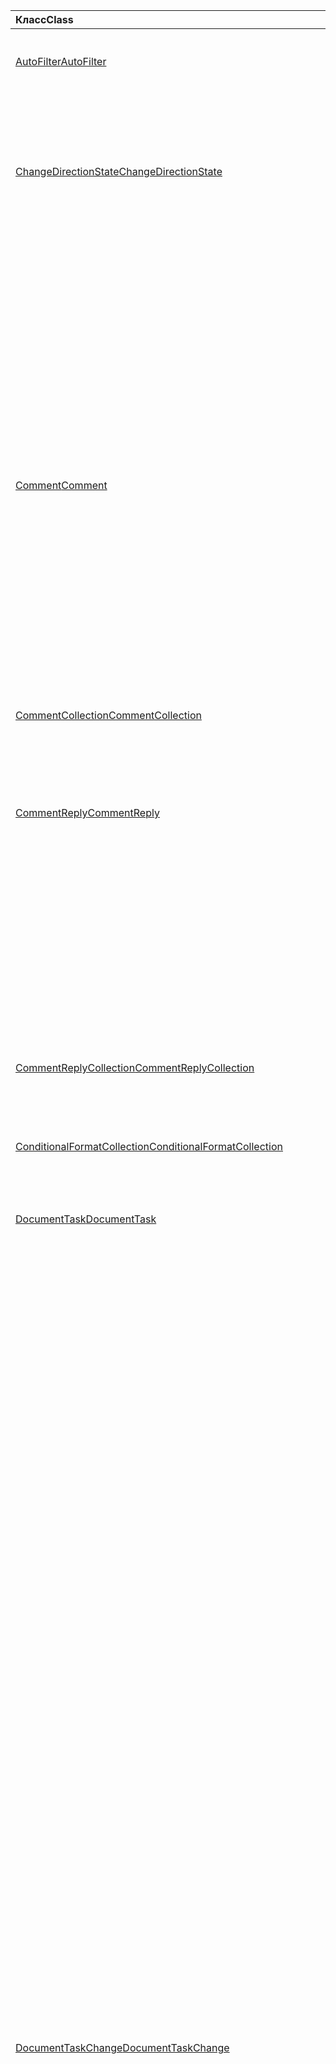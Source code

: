 | <span data-ttu-id="c098e-101">Класс</span><span class="sxs-lookup"><span data-stu-id="c098e-101">Class</span></span> | <span data-ttu-id="c098e-102">Поля</span><span class="sxs-lookup"><span data-stu-id="c098e-102">Fields</span></span> | <span data-ttu-id="c098e-103">Описание</span><span class="sxs-lookup"><span data-stu-id="c098e-103">Description</span></span> |
|:---|:---|:---|
|[<span data-ttu-id="c098e-104">AutoFilter</span><span class="sxs-lookup"><span data-stu-id="c098e-104">AutoFilter</span></span>](/javascript/api/excel/excel.autofilter)|[<span data-ttu-id="c098e-105">clearColumnCriteria(columnIndex: number)</span><span class="sxs-lookup"><span data-stu-id="c098e-105">clearColumnCriteria(columnIndex: number)</span></span>](/javascript/api/excel/excel.autofilter#clearcolumncriteria-columnindex-)|<span data-ttu-id="c098e-106">Очищает условия фильтрации автофильтра.</span><span class="sxs-lookup"><span data-stu-id="c098e-106">Clears the filter criteria of the AutoFilter.</span></span>|
|[<span data-ttu-id="c098e-107">ChangeDirectionState</span><span class="sxs-lookup"><span data-stu-id="c098e-107">ChangeDirectionState</span></span>](/javascript/api/excel/excel.changedirectionstate)|[<span data-ttu-id="c098e-108">deleteShiftDirection</span><span class="sxs-lookup"><span data-stu-id="c098e-108">deleteShiftDirection</span></span>](/javascript/api/excel/excel.changedirectionstate#deleteshiftdirection)|<span data-ttu-id="c098e-109">Представляет направление (например, вверх или влево), которое остальные ячейки будут смещаться при удалении ячейки или ячейки.</span><span class="sxs-lookup"><span data-stu-id="c098e-109">Represents the direction (such as up or to the left) that the remaining cells will shift when a cell or cells are deleted.</span></span>|
||[<span data-ttu-id="c098e-110">insertShiftDirection</span><span class="sxs-lookup"><span data-stu-id="c098e-110">insertShiftDirection</span></span>](/javascript/api/excel/excel.changedirectionstate#insertshiftdirection)|<span data-ttu-id="c098e-111">Представляет направление (например, вниз или вправо), в которое будут перенесены существующие ячейки при вставке новой ячейки или ячеек.</span><span class="sxs-lookup"><span data-stu-id="c098e-111">Represents the direction (such as down or to the right) that the existing cells will shift when a new cell or cells are inserted.</span></span>|
|[<span data-ttu-id="c098e-112">Comment</span><span class="sxs-lookup"><span data-stu-id="c098e-112">Comment</span></span>](/javascript/api/excel/excel.comment)|[<span data-ttu-id="c098e-113">assignTask(assignee: Identity)</span><span class="sxs-lookup"><span data-stu-id="c098e-113">assignTask(assignee: Identity)</span></span>](/javascript/api/excel/excel.comment#assigntask-assignee-)|<span data-ttu-id="c098e-114">Назначает задачу, прикрепленную к комментарию, для данного пользователя в качестве ассимилята.</span><span class="sxs-lookup"><span data-stu-id="c098e-114">Assigns the task attached to the comment to the given user as an assignee.</span></span>|
||[<span data-ttu-id="c098e-115">getTask()</span><span class="sxs-lookup"><span data-stu-id="c098e-115">getTask()</span></span>](/javascript/api/excel/excel.comment#gettask--)|<span data-ttu-id="c098e-116">Получает задачу, связанную с этим комментарием.</span><span class="sxs-lookup"><span data-stu-id="c098e-116">Gets the task associated with this comment.</span></span>|
||[<span data-ttu-id="c098e-117">getTaskOrNullObject()</span><span class="sxs-lookup"><span data-stu-id="c098e-117">getTaskOrNullObject()</span></span>](/javascript/api/excel/excel.comment#gettaskornullobject--)|<span data-ttu-id="c098e-118">Получает задачу, связанную с этим комментарием.</span><span class="sxs-lookup"><span data-stu-id="c098e-118">Gets the task associated with this comment.</span></span>|
|[<span data-ttu-id="c098e-119">CommentCollection</span><span class="sxs-lookup"><span data-stu-id="c098e-119">CommentCollection</span></span>](/javascript/api/excel/excel.commentcollection)|[<span data-ttu-id="c098e-120">getItemOrNullObject(commentId: string)</span><span class="sxs-lookup"><span data-stu-id="c098e-120">getItemOrNullObject(commentId: string)</span></span>](/javascript/api/excel/excel.commentcollection#getitemornullobject-commentid-)|<span data-ttu-id="c098e-121">Получает примечание из коллекции на основе его идентификатора.</span><span class="sxs-lookup"><span data-stu-id="c098e-121">Gets a comment from the collection based on its ID.</span></span>|
|[<span data-ttu-id="c098e-122">CommentReply</span><span class="sxs-lookup"><span data-stu-id="c098e-122">CommentReply</span></span>](/javascript/api/excel/excel.commentreply)|[<span data-ttu-id="c098e-123">assignTask(assignee: Identity)</span><span class="sxs-lookup"><span data-stu-id="c098e-123">assignTask(assignee: Identity)</span></span>](/javascript/api/excel/excel.commentreply#assigntask-assignee-)|<span data-ttu-id="c098e-124">Назначает задачу, прикрепленную к комментарию, для данного пользователя в качестве единственного назначаемой.</span><span class="sxs-lookup"><span data-stu-id="c098e-124">Assigns the task attached to the comment to the given user as the sole assignee.</span></span>|
||[<span data-ttu-id="c098e-125">getTask()</span><span class="sxs-lookup"><span data-stu-id="c098e-125">getTask()</span></span>](/javascript/api/excel/excel.commentreply#gettask--)|<span data-ttu-id="c098e-126">Получает задачу, связанную с потоком ответа на этот комментарий.</span><span class="sxs-lookup"><span data-stu-id="c098e-126">Gets the task associated with this comment reply's thread.</span></span>|
||[<span data-ttu-id="c098e-127">getTaskOrNullObject()</span><span class="sxs-lookup"><span data-stu-id="c098e-127">getTaskOrNullObject()</span></span>](/javascript/api/excel/excel.commentreply#gettaskornullobject--)|<span data-ttu-id="c098e-128">Получает задачу, связанную с потоком ответа на этот комментарий.</span><span class="sxs-lookup"><span data-stu-id="c098e-128">Gets the task associated with this comment reply's thread.</span></span>|
|[<span data-ttu-id="c098e-129">CommentReplyCollection</span><span class="sxs-lookup"><span data-stu-id="c098e-129">CommentReplyCollection</span></span>](/javascript/api/excel/excel.commentreplycollection)|[<span data-ttu-id="c098e-130">getItemOrNullObject(commentReplyId: string)</span><span class="sxs-lookup"><span data-stu-id="c098e-130">getItemOrNullObject(commentReplyId: string)</span></span>](/javascript/api/excel/excel.commentreplycollection#getitemornullobject-commentreplyid-)|<span data-ttu-id="c098e-131">Возвращает ответ на примечание, определенное по идентификатору.</span><span class="sxs-lookup"><span data-stu-id="c098e-131">Returns a comment reply identified by its ID.</span></span>|
|[<span data-ttu-id="c098e-132">ConditionalFormatCollection</span><span class="sxs-lookup"><span data-stu-id="c098e-132">ConditionalFormatCollection</span></span>](/javascript/api/excel/excel.conditionalformatcollection)|[<span data-ttu-id="c098e-133">getItemOrNullObject(id: строка)</span><span class="sxs-lookup"><span data-stu-id="c098e-133">getItemOrNullObject(id: string)</span></span>](/javascript/api/excel/excel.conditionalformatcollection#getitemornullobject-id-)|<span data-ttu-id="c098e-134">Возвращает условный формат, идентифицированный его ID.</span><span class="sxs-lookup"><span data-stu-id="c098e-134">Returns a conditional format identified by its ID.</span></span>|
|[<span data-ttu-id="c098e-135">DocumentTask</span><span class="sxs-lookup"><span data-stu-id="c098e-135">DocumentTask</span></span>](/javascript/api/excel/excel.documenttask)|[<span data-ttu-id="c098e-136">percentComplete</span><span class="sxs-lookup"><span data-stu-id="c098e-136">percentComplete</span></span>](/javascript/api/excel/excel.documenttask#percentcomplete)|<span data-ttu-id="c098e-137">Указывает процент выполнения задачи.</span><span class="sxs-lookup"><span data-stu-id="c098e-137">Specifies the completion percentage of the task.</span></span>|
||[<span data-ttu-id="c098e-138">приоритет</span><span class="sxs-lookup"><span data-stu-id="c098e-138">priority</span></span>](/javascript/api/excel/excel.documenttask#priority)|<span data-ttu-id="c098e-139">Указывает приоритет задачи.</span><span class="sxs-lookup"><span data-stu-id="c098e-139">Specifies the priority of the task.</span></span>|
||[<span data-ttu-id="c098e-140">назначение</span><span class="sxs-lookup"><span data-stu-id="c098e-140">assignees</span></span>](/javascript/api/excel/excel.documenttask#assignees)|<span data-ttu-id="c098e-141">Возвращает коллекцию назначений задачи.</span><span class="sxs-lookup"><span data-stu-id="c098e-141">Returns a collection of assignees of the task.</span></span>|
||[<span data-ttu-id="c098e-142">изменения</span><span class="sxs-lookup"><span data-stu-id="c098e-142">changes</span></span>](/javascript/api/excel/excel.documenttask#changes)|<span data-ttu-id="c098e-143">Получает записи изменений задачи.</span><span class="sxs-lookup"><span data-stu-id="c098e-143">Gets the change records of the task.</span></span>|
||[<span data-ttu-id="c098e-144">comment</span><span class="sxs-lookup"><span data-stu-id="c098e-144">comment</span></span>](/javascript/api/excel/excel.documenttask#comment)|<span data-ttu-id="c098e-145">Получает комментарий, связанный с задачей.</span><span class="sxs-lookup"><span data-stu-id="c098e-145">Gets the comment associated with the task.</span></span>|
||[<span data-ttu-id="c098e-146">completedBy</span><span class="sxs-lookup"><span data-stu-id="c098e-146">completedBy</span></span>](/javascript/api/excel/excel.documenttask#completedby)|<span data-ttu-id="c098e-147">Получает последнего пользователя, который выполнил задачу.</span><span class="sxs-lookup"><span data-stu-id="c098e-147">Gets the most recent user to have completed the task.</span></span>|
||[<span data-ttu-id="c098e-148">completedDateTime</span><span class="sxs-lookup"><span data-stu-id="c098e-148">completedDateTime</span></span>](/javascript/api/excel/excel.documenttask#completeddatetime)|<span data-ttu-id="c098e-149">Получает дату и время завершения задачи.</span><span class="sxs-lookup"><span data-stu-id="c098e-149">Gets the date and time that the task was completed.</span></span>|
||[<span data-ttu-id="c098e-150">createdBy</span><span class="sxs-lookup"><span data-stu-id="c098e-150">createdBy</span></span>](/javascript/api/excel/excel.documenttask#createdby)|<span data-ttu-id="c098e-151">Получает пользователя, создавшего задачу.</span><span class="sxs-lookup"><span data-stu-id="c098e-151">Gets the user who created the task.</span></span>|
||[<span data-ttu-id="c098e-152">createdDateTime</span><span class="sxs-lookup"><span data-stu-id="c098e-152">createdDateTime</span></span>](/javascript/api/excel/excel.documenttask#createddatetime)|<span data-ttu-id="c098e-153">Получает дату и время создания задачи.</span><span class="sxs-lookup"><span data-stu-id="c098e-153">Gets the date and time that the task was created.</span></span>|
||[<span data-ttu-id="c098e-154">id</span><span class="sxs-lookup"><span data-stu-id="c098e-154">id</span></span>](/javascript/api/excel/excel.documenttask#id)|<span data-ttu-id="c098e-155">Получает ID задачи.</span><span class="sxs-lookup"><span data-stu-id="c098e-155">Gets the ID of the task.</span></span>|
||[<span data-ttu-id="c098e-156">setStartAndDueDateTime (startDateTime: Date, dueDateTime: Date)</span><span class="sxs-lookup"><span data-stu-id="c098e-156">setStartAndDueDateTime(startDateTime: Date, dueDateTime: Date)</span></span>](/javascript/api/excel/excel.documenttask#setstartandduedatetime-startdatetime--duedatetime-)|<span data-ttu-id="c098e-157">Изменяет даты начала и срока действия задачи.</span><span class="sxs-lookup"><span data-stu-id="c098e-157">Changes the start and the due dates of the task.</span></span>|
||[<span data-ttu-id="c098e-158">startAndDueDateTime</span><span class="sxs-lookup"><span data-stu-id="c098e-158">startAndDueDateTime</span></span>](/javascript/api/excel/excel.documenttask#startandduedatetime)|<span data-ttu-id="c098e-159">Получает или задает дату и время, когда должна начаться и должна быть поставлена задача.</span><span class="sxs-lookup"><span data-stu-id="c098e-159">Gets or sets the date and time the task should start and is due.</span></span>|
||[<span data-ttu-id="c098e-160">заголовок</span><span class="sxs-lookup"><span data-stu-id="c098e-160">title</span></span>](/javascript/api/excel/excel.documenttask#title)|<span data-ttu-id="c098e-161">Указывает название задачи.</span><span class="sxs-lookup"><span data-stu-id="c098e-161">Specifies title of the task.</span></span>|
|[<span data-ttu-id="c098e-162">DocumentTaskChange</span><span class="sxs-lookup"><span data-stu-id="c098e-162">DocumentTaskChange</span></span>](/javascript/api/excel/excel.documenttaskchange)|[<span data-ttu-id="c098e-163">assignee</span><span class="sxs-lookup"><span data-stu-id="c098e-163">assignee</span></span>](/javascript/api/excel/excel.documenttaskchange#assignee)|<span data-ttu-id="c098e-164">Представляет пользователя, назначенного для задачи для типа записи изменений, или пользователя, не назначенного из задачи `assign` для типа записи `unassign` изменений.</span><span class="sxs-lookup"><span data-stu-id="c098e-164">Represents the user assigned to the task for an `assign` change record type, or the user unassigned from the task for an `unassign` change record type.</span></span>|
||[<span data-ttu-id="c098e-165">changedBy</span><span class="sxs-lookup"><span data-stu-id="c098e-165">changedBy</span></span>](/javascript/api/excel/excel.documenttaskchange#changedby)|<span data-ttu-id="c098e-166">Представляет пользователя, создавшего или измениввшего задачу.</span><span class="sxs-lookup"><span data-stu-id="c098e-166">Represents the user who created or changed the task.</span></span>|
||[<span data-ttu-id="c098e-167">commentId</span><span class="sxs-lookup"><span data-stu-id="c098e-167">commentId</span></span>](/javascript/api/excel/excel.documenttaskchange#commentid)|<span data-ttu-id="c098e-168">Представляет ID того или иного `Comment` изменения `CommentReply` задачи.</span><span class="sxs-lookup"><span data-stu-id="c098e-168">Represents the ID of the `Comment` or `CommentReply` to which the task change is anchored.</span></span>|
||[<span data-ttu-id="c098e-169">createdDateTime</span><span class="sxs-lookup"><span data-stu-id="c098e-169">createdDateTime</span></span>](/javascript/api/excel/excel.documenttaskchange#createddatetime)|<span data-ttu-id="c098e-170">Представляет дату создания и время записи изменения задачи.</span><span class="sxs-lookup"><span data-stu-id="c098e-170">Represents the creation date and time of the task change record.</span></span>|
||[<span data-ttu-id="c098e-171">dueDateTime</span><span class="sxs-lookup"><span data-stu-id="c098e-171">dueDateTime</span></span>](/javascript/api/excel/excel.documenttaskchange#duedatetime)|<span data-ttu-id="c098e-172">Представляет дату и время задачи в часовом поясе UTC.</span><span class="sxs-lookup"><span data-stu-id="c098e-172">Represents the task's due date and time, in UTC time zone.</span></span>|
||[<span data-ttu-id="c098e-173">id</span><span class="sxs-lookup"><span data-stu-id="c098e-173">id</span></span>](/javascript/api/excel/excel.documenttaskchange#id)|<span data-ttu-id="c098e-174">ID для записи изменения задачи.</span><span class="sxs-lookup"><span data-stu-id="c098e-174">ID for the task change record.</span></span>|
||[<span data-ttu-id="c098e-175">percentComplete</span><span class="sxs-lookup"><span data-stu-id="c098e-175">percentComplete</span></span>](/javascript/api/excel/excel.documenttaskchange#percentcomplete)|<span data-ttu-id="c098e-176">Представляет процент выполнения задачи.</span><span class="sxs-lookup"><span data-stu-id="c098e-176">Represents the task's completion percentage.</span></span>|
||[<span data-ttu-id="c098e-177">приоритет</span><span class="sxs-lookup"><span data-stu-id="c098e-177">priority</span></span>](/javascript/api/excel/excel.documenttaskchange#priority)|<span data-ttu-id="c098e-178">Представляет приоритет задачи.</span><span class="sxs-lookup"><span data-stu-id="c098e-178">Represents the task's priority.</span></span>|
||[<span data-ttu-id="c098e-179">startDateTime</span><span class="sxs-lookup"><span data-stu-id="c098e-179">startDateTime</span></span>](/javascript/api/excel/excel.documenttaskchange#startdatetime)|<span data-ttu-id="c098e-180">Представляет дату и время начала задачи в часовом поясе UTC.</span><span class="sxs-lookup"><span data-stu-id="c098e-180">Represents the task's start date and time, in UTC time zone.</span></span>|
||[<span data-ttu-id="c098e-181">заголовок</span><span class="sxs-lookup"><span data-stu-id="c098e-181">title</span></span>](/javascript/api/excel/excel.documenttaskchange#title)|<span data-ttu-id="c098e-182">Представляет название задачи.</span><span class="sxs-lookup"><span data-stu-id="c098e-182">Represents the task's title.</span></span>|
||[<span data-ttu-id="c098e-183">type</span><span class="sxs-lookup"><span data-stu-id="c098e-183">type</span></span>](/javascript/api/excel/excel.documenttaskchange#type)|<span data-ttu-id="c098e-184">Представляет тип действия записи изменения задачи.</span><span class="sxs-lookup"><span data-stu-id="c098e-184">Represents the action type of the task change record.</span></span>|
||[<span data-ttu-id="c098e-185">undoHistoryId</span><span class="sxs-lookup"><span data-stu-id="c098e-185">undoHistoryId</span></span>](/javascript/api/excel/excel.documenttaskchange#undohistoryid)|<span data-ttu-id="c098e-186">Представляет `DocumentTaskChange.id` свойство, которое было отменено для типа `undo` записи изменений.</span><span class="sxs-lookup"><span data-stu-id="c098e-186">Represents the `DocumentTaskChange.id` property that was undone for the `undo` change record type.</span></span>|
|[<span data-ttu-id="c098e-187">DocumentTaskChangeCollection</span><span class="sxs-lookup"><span data-stu-id="c098e-187">DocumentTaskChangeCollection</span></span>](/javascript/api/excel/excel.documenttaskchangecollection)|[<span data-ttu-id="c098e-188">getCount()</span><span class="sxs-lookup"><span data-stu-id="c098e-188">getCount()</span></span>](/javascript/api/excel/excel.documenttaskchangecollection#getcount--)|<span data-ttu-id="c098e-189">Получает количество записей изменений в коллекции для задачи.</span><span class="sxs-lookup"><span data-stu-id="c098e-189">Gets the number of change records in the collection for the task.</span></span>|
||[<span data-ttu-id="c098e-190">getItemAt(index: number)</span><span class="sxs-lookup"><span data-stu-id="c098e-190">getItemAt(index: number)</span></span>](/javascript/api/excel/excel.documenttaskchangecollection#getitemat-index-)|<span data-ttu-id="c098e-191">Получает запись изменения задачи с помощью индекса в коллекции.</span><span class="sxs-lookup"><span data-stu-id="c098e-191">Gets a task change record by using its index in the collection.</span></span>|
||[<span data-ttu-id="c098e-192">items</span><span class="sxs-lookup"><span data-stu-id="c098e-192">items</span></span>](/javascript/api/excel/excel.documenttaskchangecollection#items)|<span data-ttu-id="c098e-193">Получает загруженные дочерние элементы в этой коллекции.</span><span class="sxs-lookup"><span data-stu-id="c098e-193">Gets the loaded child items in this collection.</span></span>|
|[<span data-ttu-id="c098e-194">DocumentTaskCollection</span><span class="sxs-lookup"><span data-stu-id="c098e-194">DocumentTaskCollection</span></span>](/javascript/api/excel/excel.documenttaskcollection)|[<span data-ttu-id="c098e-195">getCount()</span><span class="sxs-lookup"><span data-stu-id="c098e-195">getCount()</span></span>](/javascript/api/excel/excel.documenttaskcollection#getcount--)|<span data-ttu-id="c098e-196">Получает количество задач в коллекции.</span><span class="sxs-lookup"><span data-stu-id="c098e-196">Gets the number of tasks in the collection.</span></span>|
||[<span data-ttu-id="c098e-197">getItem(key: string)</span><span class="sxs-lookup"><span data-stu-id="c098e-197">getItem(key: string)</span></span>](/javascript/api/excel/excel.documenttaskcollection#getitem-key-)|<span data-ttu-id="c098e-198">Получает задачу с помощью своего ID.</span><span class="sxs-lookup"><span data-stu-id="c098e-198">Gets a task using its ID.</span></span>|
||[<span data-ttu-id="c098e-199">getItemAt(index: number)</span><span class="sxs-lookup"><span data-stu-id="c098e-199">getItemAt(index: number)</span></span>](/javascript/api/excel/excel.documenttaskcollection#getitemat-index-)|<span data-ttu-id="c098e-200">Получает задачу по индексу в коллекции.</span><span class="sxs-lookup"><span data-stu-id="c098e-200">Gets a task by its index in the collection.</span></span>|
||[<span data-ttu-id="c098e-201">getItemOrNullObject(key: string)</span><span class="sxs-lookup"><span data-stu-id="c098e-201">getItemOrNullObject(key: string)</span></span>](/javascript/api/excel/excel.documenttaskcollection#getitemornullobject-key-)|<span data-ttu-id="c098e-202">Получает задачу с помощью своего ID.</span><span class="sxs-lookup"><span data-stu-id="c098e-202">Gets a task using its ID.</span></span>|
||[<span data-ttu-id="c098e-203">items</span><span class="sxs-lookup"><span data-stu-id="c098e-203">items</span></span>](/javascript/api/excel/excel.documenttaskcollection#items)|<span data-ttu-id="c098e-204">Получает загруженные дочерние элементы в этой коллекции.</span><span class="sxs-lookup"><span data-stu-id="c098e-204">Gets the loaded child items in this collection.</span></span>|
|[<span data-ttu-id="c098e-205">DocumentTaskSchedule</span><span class="sxs-lookup"><span data-stu-id="c098e-205">DocumentTaskSchedule</span></span>](/javascript/api/excel/excel.documenttaskschedule)|[<span data-ttu-id="c098e-206">dueDateTime</span><span class="sxs-lookup"><span data-stu-id="c098e-206">dueDateTime</span></span>](/javascript/api/excel/excel.documenttaskschedule#duedatetime)|<span data-ttu-id="c098e-207">Получает дату и время, когда должна быть поставлена задача.</span><span class="sxs-lookup"><span data-stu-id="c098e-207">Gets the date and time that the task is due.</span></span>|
||[<span data-ttu-id="c098e-208">startDateTime</span><span class="sxs-lookup"><span data-stu-id="c098e-208">startDateTime</span></span>](/javascript/api/excel/excel.documenttaskschedule#startdatetime)|<span data-ttu-id="c098e-209">Получает дату и время, которые должна начаться задача.</span><span class="sxs-lookup"><span data-stu-id="c098e-209">Gets the date and time that the task should start.</span></span>|
|[<span data-ttu-id="c098e-210">GroupShapeCollection</span><span class="sxs-lookup"><span data-stu-id="c098e-210">GroupShapeCollection</span></span>](/javascript/api/excel/excel.groupshapecollection)|[<span data-ttu-id="c098e-211">getItemOrNullObject(key: string)</span><span class="sxs-lookup"><span data-stu-id="c098e-211">getItemOrNullObject(key: string)</span></span>](/javascript/api/excel/excel.groupshapecollection#getitemornullobject-key-)|<span data-ttu-id="c098e-212">Получает фигуру с ее именем или ИД.</span><span class="sxs-lookup"><span data-stu-id="c098e-212">Gets a shape using its name or ID.</span></span>|
|[<span data-ttu-id="c098e-213">Identity</span><span class="sxs-lookup"><span data-stu-id="c098e-213">Identity</span></span>](/javascript/api/excel/excel.identity)|[<span data-ttu-id="c098e-214">displayName</span><span class="sxs-lookup"><span data-stu-id="c098e-214">displayName</span></span>](/javascript/api/excel/excel.identity#displayname)|<span data-ttu-id="c098e-215">Представляет отображаемое имя пользователя.</span><span class="sxs-lookup"><span data-stu-id="c098e-215">Represents the user's display name.</span></span>|
||[<span data-ttu-id="c098e-216">email</span><span class="sxs-lookup"><span data-stu-id="c098e-216">email</span></span>](/javascript/api/excel/excel.identity#email)|<span data-ttu-id="c098e-217">Представляет электронный адрес пользователя.</span><span class="sxs-lookup"><span data-stu-id="c098e-217">Represents the user's email address.</span></span>|
||[<span data-ttu-id="c098e-218">id</span><span class="sxs-lookup"><span data-stu-id="c098e-218">id</span></span>](/javascript/api/excel/excel.identity#id)|<span data-ttu-id="c098e-219">Представляет уникальный ID пользователя.</span><span class="sxs-lookup"><span data-stu-id="c098e-219">Represents the user's unique ID.</span></span>|
|[<span data-ttu-id="c098e-220">IdentityCollection</span><span class="sxs-lookup"><span data-stu-id="c098e-220">IdentityCollection</span></span>](/javascript/api/excel/excel.identitycollection)|[<span data-ttu-id="c098e-221">add(assignee: Identity)</span><span class="sxs-lookup"><span data-stu-id="c098e-221">add(assignee: Identity)</span></span>](/javascript/api/excel/excel.identitycollection#add-assignee-)|<span data-ttu-id="c098e-222">Добавляет идентификатор пользователя в коллекцию.</span><span class="sxs-lookup"><span data-stu-id="c098e-222">Adds a user identity to the collection.</span></span>|
||[<span data-ttu-id="c098e-223">clear()</span><span class="sxs-lookup"><span data-stu-id="c098e-223">clear()</span></span>](/javascript/api/excel/excel.identitycollection#clear--)|<span data-ttu-id="c098e-224">Удаляет все идентификаторы пользователей из коллекции.</span><span class="sxs-lookup"><span data-stu-id="c098e-224">Removes all user identities from the collection.</span></span>|
||[<span data-ttu-id="c098e-225">getCount()</span><span class="sxs-lookup"><span data-stu-id="c098e-225">getCount()</span></span>](/javascript/api/excel/excel.identitycollection#getcount--)|<span data-ttu-id="c098e-226">Возвращает число элементов в коллекции.</span><span class="sxs-lookup"><span data-stu-id="c098e-226">Gets the number of items in the collection.</span></span>|
||[<span data-ttu-id="c098e-227">getItemAt(index: number)</span><span class="sxs-lookup"><span data-stu-id="c098e-227">getItemAt(index: number)</span></span>](/javascript/api/excel/excel.identitycollection#getitemat-index-)|<span data-ttu-id="c098e-228">Получает удостоверение пользователя документа с помощью индекса в коллекции.</span><span class="sxs-lookup"><span data-stu-id="c098e-228">Gets a document user identity by using its index in the collection.</span></span>|
||[<span data-ttu-id="c098e-229">items</span><span class="sxs-lookup"><span data-stu-id="c098e-229">items</span></span>](/javascript/api/excel/excel.identitycollection#items)|<span data-ttu-id="c098e-230">Получает загруженные дочерние элементы в этой коллекции.</span><span class="sxs-lookup"><span data-stu-id="c098e-230">Gets the loaded child items in this collection.</span></span>|
||[<span data-ttu-id="c098e-231">remove(assignee: Identity)</span><span class="sxs-lookup"><span data-stu-id="c098e-231">remove(assignee: Identity)</span></span>](/javascript/api/excel/excel.identitycollection#remove-assignee-)|<span data-ttu-id="c098e-232">Удаляет удостоверение пользователя из коллекции.</span><span class="sxs-lookup"><span data-stu-id="c098e-232">Removes a user identity from the collection.</span></span>|
|[<span data-ttu-id="c098e-233">IdentityEntity</span><span class="sxs-lookup"><span data-stu-id="c098e-233">IdentityEntity</span></span>](/javascript/api/excel/excel.identityentity)|[<span data-ttu-id="c098e-234">displayName</span><span class="sxs-lookup"><span data-stu-id="c098e-234">displayName</span></span>](/javascript/api/excel/excel.identityentity#displayname)|<span data-ttu-id="c098e-235">Представляет отображаемое имя пользователя.</span><span class="sxs-lookup"><span data-stu-id="c098e-235">Represents the user's display name.</span></span>|
||[<span data-ttu-id="c098e-236">email</span><span class="sxs-lookup"><span data-stu-id="c098e-236">email</span></span>](/javascript/api/excel/excel.identityentity#email)|<span data-ttu-id="c098e-237">Представляет электронный адрес пользователя.</span><span class="sxs-lookup"><span data-stu-id="c098e-237">Represents the user's email address.</span></span>|
||[<span data-ttu-id="c098e-238">id</span><span class="sxs-lookup"><span data-stu-id="c098e-238">id</span></span>](/javascript/api/excel/excel.identityentity#id)|<span data-ttu-id="c098e-239">Представляет уникальный ID пользователя.</span><span class="sxs-lookup"><span data-stu-id="c098e-239">Represents the user's unique ID.</span></span>|
|[<span data-ttu-id="c098e-240">LinkedDataType</span><span class="sxs-lookup"><span data-stu-id="c098e-240">LinkedDataType</span></span>](/javascript/api/excel/excel.linkeddatatype)|[<span data-ttu-id="c098e-241">dataProvider</span><span class="sxs-lookup"><span data-stu-id="c098e-241">dataProvider</span></span>](/javascript/api/excel/excel.linkeddatatype#dataprovider)|<span data-ttu-id="c098e-242">Имя поставщика данных для связанного типа данных.</span><span class="sxs-lookup"><span data-stu-id="c098e-242">The name of the data provider for the linked data type.</span></span>|
||[<span data-ttu-id="c098e-243">lastRefreshed</span><span class="sxs-lookup"><span data-stu-id="c098e-243">lastRefreshed</span></span>](/javascript/api/excel/excel.linkeddatatype#lastrefreshed)|<span data-ttu-id="c098e-244">Дата и время локального часового пояса с момента открытия книги при последнем обновлении связанного типа данных.</span><span class="sxs-lookup"><span data-stu-id="c098e-244">The local time-zone date and time since the workbook was opened when the linked data type was last refreshed.</span></span>|
||[<span data-ttu-id="c098e-245">name</span><span class="sxs-lookup"><span data-stu-id="c098e-245">name</span></span>](/javascript/api/excel/excel.linkeddatatype#name)|<span data-ttu-id="c098e-246">Имя связанного типа данных.</span><span class="sxs-lookup"><span data-stu-id="c098e-246">The name of the linked data type.</span></span>|
||[<span data-ttu-id="c098e-247">periodicRefreshInterval</span><span class="sxs-lookup"><span data-stu-id="c098e-247">periodicRefreshInterval</span></span>](/javascript/api/excel/excel.linkeddatatype#periodicrefreshinterval)|<span data-ttu-id="c098e-248">Частота в секундах, при которой тип связанных данных обновляется, если `refreshMode` установлено "Периодическое".</span><span class="sxs-lookup"><span data-stu-id="c098e-248">The frequency, in seconds, at which the linked data type is refreshed if `refreshMode` is set to "Periodic".</span></span>|
||[<span data-ttu-id="c098e-249">refreshMode</span><span class="sxs-lookup"><span data-stu-id="c098e-249">refreshMode</span></span>](/javascript/api/excel/excel.linkeddatatype#refreshmode)|<span data-ttu-id="c098e-250">Механизм получения данных для связанного типа данных.</span><span class="sxs-lookup"><span data-stu-id="c098e-250">The mechanism by which the data for the linked data type is retrieved.</span></span>|
||[<span data-ttu-id="c098e-251">serviceId</span><span class="sxs-lookup"><span data-stu-id="c098e-251">serviceId</span></span>](/javascript/api/excel/excel.linkeddatatype#serviceid)|<span data-ttu-id="c098e-252">Уникальный ID связанного типа данных.</span><span class="sxs-lookup"><span data-stu-id="c098e-252">The unique ID of the linked data type.</span></span>|
||[<span data-ttu-id="c098e-253">supportedRefreshModes</span><span class="sxs-lookup"><span data-stu-id="c098e-253">supportedRefreshModes</span></span>](/javascript/api/excel/excel.linkeddatatype#supportedrefreshmodes)|<span data-ttu-id="c098e-254">Возвращает массив со всеми режимами обновления, поддерживаемыми типом связанных данных.</span><span class="sxs-lookup"><span data-stu-id="c098e-254">Returns an array with all the refresh modes supported by the linked data type.</span></span>|
||[<span data-ttu-id="c098e-255">requestRefresh()</span><span class="sxs-lookup"><span data-stu-id="c098e-255">requestRefresh()</span></span>](/javascript/api/excel/excel.linkeddatatype#requestrefresh--)|<span data-ttu-id="c098e-256">Делает запрос на обновление связанного типа данных.</span><span class="sxs-lookup"><span data-stu-id="c098e-256">Makes a request to refresh the linked data type.</span></span>|
||[<span data-ttu-id="c098e-257">requestSetRefreshMode(refreshMode: Excel. LinkedDataTypeRefreshMode)</span><span class="sxs-lookup"><span data-stu-id="c098e-257">requestSetRefreshMode(refreshMode: Excel.LinkedDataTypeRefreshMode)</span></span>](/javascript/api/excel/excel.linkeddatatype#requestsetrefreshmode-refreshmode-)|<span data-ttu-id="c098e-258">Делает запрос на изменение режима обновления для этого связанного типа данных.</span><span class="sxs-lookup"><span data-stu-id="c098e-258">Makes a request to change the refresh mode for this linked data type.</span></span>|
|[<span data-ttu-id="c098e-259">LinkedDataTypeAddedEventArgs</span><span class="sxs-lookup"><span data-stu-id="c098e-259">LinkedDataTypeAddedEventArgs</span></span>](/javascript/api/excel/excel.linkeddatatypeaddedeventargs)|[<span data-ttu-id="c098e-260">serviceId</span><span class="sxs-lookup"><span data-stu-id="c098e-260">serviceId</span></span>](/javascript/api/excel/excel.linkeddatatypeaddedeventargs#serviceid)|<span data-ttu-id="c098e-261">Уникальный ID нового типа связанных данных.</span><span class="sxs-lookup"><span data-stu-id="c098e-261">The unique ID of the new linked data type.</span></span>|
||[<span data-ttu-id="c098e-262">source</span><span class="sxs-lookup"><span data-stu-id="c098e-262">source</span></span>](/javascript/api/excel/excel.linkeddatatypeaddedeventargs#source)|<span data-ttu-id="c098e-263">Получает источник события.</span><span class="sxs-lookup"><span data-stu-id="c098e-263">Gets the source of the event.</span></span>|
||[<span data-ttu-id="c098e-264">type</span><span class="sxs-lookup"><span data-stu-id="c098e-264">type</span></span>](/javascript/api/excel/excel.linkeddatatypeaddedeventargs#type)|<span data-ttu-id="c098e-265">Получает тип события.</span><span class="sxs-lookup"><span data-stu-id="c098e-265">Gets the type of the event.</span></span>|
|[<span data-ttu-id="c098e-266">LinkedDataTypeCollection</span><span class="sxs-lookup"><span data-stu-id="c098e-266">LinkedDataTypeCollection</span></span>](/javascript/api/excel/excel.linkeddatatypecollection)|[<span data-ttu-id="c098e-267">getCount()</span><span class="sxs-lookup"><span data-stu-id="c098e-267">getCount()</span></span>](/javascript/api/excel/excel.linkeddatatypecollection#getcount--)|<span data-ttu-id="c098e-268">Получает количество связанных типов данных в коллекции.</span><span class="sxs-lookup"><span data-stu-id="c098e-268">Gets the number of linked data types in the collection.</span></span>|
||[<span data-ttu-id="c098e-269">getItem(key: number)</span><span class="sxs-lookup"><span data-stu-id="c098e-269">getItem(key: number)</span></span>](/javascript/api/excel/excel.linkeddatatypecollection#getitem-key-)|<span data-ttu-id="c098e-270">Получает связанный тип данных по ID службы.</span><span class="sxs-lookup"><span data-stu-id="c098e-270">Gets a linked data type by service ID.</span></span>|
||[<span data-ttu-id="c098e-271">getItemAt(index: number)</span><span class="sxs-lookup"><span data-stu-id="c098e-271">getItemAt(index: number)</span></span>](/javascript/api/excel/excel.linkeddatatypecollection#getitemat-index-)|<span data-ttu-id="c098e-272">Получает связанный тип данных по индексу в коллекции.</span><span class="sxs-lookup"><span data-stu-id="c098e-272">Gets a linked data type by its index in the collection.</span></span>|
||[<span data-ttu-id="c098e-273">getItemOrNullObject(key: number)</span><span class="sxs-lookup"><span data-stu-id="c098e-273">getItemOrNullObject(key: number)</span></span>](/javascript/api/excel/excel.linkeddatatypecollection#getitemornullobject-key-)|<span data-ttu-id="c098e-274">Получает связанный тип данных по ID.</span><span class="sxs-lookup"><span data-stu-id="c098e-274">Gets a linked data type by ID.</span></span>|
||[<span data-ttu-id="c098e-275">items</span><span class="sxs-lookup"><span data-stu-id="c098e-275">items</span></span>](/javascript/api/excel/excel.linkeddatatypecollection#items)|<span data-ttu-id="c098e-276">Получает загруженные дочерние элементы в этой коллекции.</span><span class="sxs-lookup"><span data-stu-id="c098e-276">Gets the loaded child items in this collection.</span></span>|
||[<span data-ttu-id="c098e-277">requestRefreshAll()</span><span class="sxs-lookup"><span data-stu-id="c098e-277">requestRefreshAll()</span></span>](/javascript/api/excel/excel.linkeddatatypecollection#requestrefreshall--)|<span data-ttu-id="c098e-278">Делает запрос на обновление всех связанных типов данных в коллекции.</span><span class="sxs-lookup"><span data-stu-id="c098e-278">Makes a request to refresh all the linked data types in the collection.</span></span>|
|[<span data-ttu-id="c098e-279">LinkedWorkbook</span><span class="sxs-lookup"><span data-stu-id="c098e-279">LinkedWorkbook</span></span>](/javascript/api/excel/excel.linkedworkbook)|[<span data-ttu-id="c098e-280">breakLinks()</span><span class="sxs-lookup"><span data-stu-id="c098e-280">breakLinks()</span></span>](/javascript/api/excel/excel.linkedworkbook#breaklinks--)|<span data-ttu-id="c098e-281">Делает запрос на разрыв ссылок, указывающих на связанную книгу.</span><span class="sxs-lookup"><span data-stu-id="c098e-281">Makes a request to break the links pointing to the linked workbook.</span></span>|
||[<span data-ttu-id="c098e-282">id</span><span class="sxs-lookup"><span data-stu-id="c098e-282">id</span></span>](/javascript/api/excel/excel.linkedworkbook#id)|<span data-ttu-id="c098e-283">Исходный URL-адрес, указывающий на связанную книгу.</span><span class="sxs-lookup"><span data-stu-id="c098e-283">The original URL pointing to the linked workbook.</span></span>|
||[<span data-ttu-id="c098e-284">refresh()</span><span class="sxs-lookup"><span data-stu-id="c098e-284">refresh()</span></span>](/javascript/api/excel/excel.linkedworkbook#refresh--)|<span data-ttu-id="c098e-285">Делает запрос на обновление данных, извлеченных из связанной книги.</span><span class="sxs-lookup"><span data-stu-id="c098e-285">Makes a request to refresh the data retrieved from the linked workbook.</span></span>|
|[<span data-ttu-id="c098e-286">LinkedWorkbookCollection</span><span class="sxs-lookup"><span data-stu-id="c098e-286">LinkedWorkbookCollection</span></span>](/javascript/api/excel/excel.linkedworkbookcollection)|[<span data-ttu-id="c098e-287">breakAllLinks()</span><span class="sxs-lookup"><span data-stu-id="c098e-287">breakAllLinks()</span></span>](/javascript/api/excel/excel.linkedworkbookcollection#breakalllinks--)|<span data-ttu-id="c098e-288">Нарушает все ссылки на связанные книги.</span><span class="sxs-lookup"><span data-stu-id="c098e-288">Breaks all the links to the linked workbooks.</span></span>|
||[<span data-ttu-id="c098e-289">getItem(key: string)</span><span class="sxs-lookup"><span data-stu-id="c098e-289">getItem(key: string)</span></span>](/javascript/api/excel/excel.linkedworkbookcollection#getitem-key-)|<span data-ttu-id="c098e-290">Получает сведения о связанной книге по URL-адресу.</span><span class="sxs-lookup"><span data-stu-id="c098e-290">Gets information about a linked workbook by its URL.</span></span>|
||[<span data-ttu-id="c098e-291">getItemOrNullObject(key: string)</span><span class="sxs-lookup"><span data-stu-id="c098e-291">getItemOrNullObject(key: string)</span></span>](/javascript/api/excel/excel.linkedworkbookcollection#getitemornullobject-key-)|<span data-ttu-id="c098e-292">Получает сведения о связанной книге по URL-адресу.</span><span class="sxs-lookup"><span data-stu-id="c098e-292">Gets information about a linked workbook by its URL.</span></span>|
||[<span data-ttu-id="c098e-293">items</span><span class="sxs-lookup"><span data-stu-id="c098e-293">items</span></span>](/javascript/api/excel/excel.linkedworkbookcollection#items)|<span data-ttu-id="c098e-294">Получает загруженные дочерние элементы в этой коллекции.</span><span class="sxs-lookup"><span data-stu-id="c098e-294">Gets the loaded child items in this collection.</span></span>|
||[<span data-ttu-id="c098e-295">refreshAll()</span><span class="sxs-lookup"><span data-stu-id="c098e-295">refreshAll()</span></span>](/javascript/api/excel/excel.linkedworkbookcollection#refreshall--)|<span data-ttu-id="c098e-296">Делает запрос на обновление всех ссылок на книги.</span><span class="sxs-lookup"><span data-stu-id="c098e-296">Makes a request to refresh all the workbook links.</span></span>|
||[<span data-ttu-id="c098e-297">workbookLinksRefreshMode</span><span class="sxs-lookup"><span data-stu-id="c098e-297">workbookLinksRefreshMode</span></span>](/javascript/api/excel/excel.linkedworkbookcollection#workbooklinksrefreshmode)|<span data-ttu-id="c098e-298">Представляет режим обновления ссылок на книги.</span><span class="sxs-lookup"><span data-stu-id="c098e-298">Represents the update mode of the workbook links.</span></span>|
|[<span data-ttu-id="c098e-299">NamedSheetViewCollection</span><span class="sxs-lookup"><span data-stu-id="c098e-299">NamedSheetViewCollection</span></span>](/javascript/api/excel/excel.namedsheetviewcollection)|[<span data-ttu-id="c098e-300">getItemOrNullObject(key: string)</span><span class="sxs-lookup"><span data-stu-id="c098e-300">getItemOrNullObject(key: string)</span></span>](/javascript/api/excel/excel.namedsheetviewcollection#getitemornullobject-key-)|<span data-ttu-id="c098e-301">Получает представление листа с его именем.</span><span class="sxs-lookup"><span data-stu-id="c098e-301">Gets a sheet view using its name.</span></span>|
|[<span data-ttu-id="c098e-302">PivotLayout</span><span class="sxs-lookup"><span data-stu-id="c098e-302">PivotLayout</span></span>](/javascript/api/excel/excel.pivotlayout)|[<span data-ttu-id="c098e-303">getCell(dataHierarchy: DataPivotHierarchy \| string, rowItems: Array<PivotItem \| string>, columnItems: Array<PivotItem \| string>)</span><span class="sxs-lookup"><span data-stu-id="c098e-303">getCell(dataHierarchy: DataPivotHierarchy \| string, rowItems: Array<PivotItem \| string>, columnItems: Array<PivotItem \| string>)</span></span>](/javascript/api/excel/excel.pivotlayout#getcell-datahierarchy--rowitems--columnitems-)|<span data-ttu-id="c098e-304">Получает уникальную ячейку в сводной таблице на основе иерархии данных и элементов строк и столбцов соответствующих иерархий.</span><span class="sxs-lookup"><span data-stu-id="c098e-304">Gets a unique cell in the PivotTable based on a data hierarchy and the row and column items of their respective hierarchies.</span></span>|
||[<span data-ttu-id="c098e-305">pivotStyle</span><span class="sxs-lookup"><span data-stu-id="c098e-305">pivotStyle</span></span>](/javascript/api/excel/excel.pivotlayout#pivotstyle)|<span data-ttu-id="c098e-306">Стиль, примененный к PivotTable.</span><span class="sxs-lookup"><span data-stu-id="c098e-306">The style applied to the PivotTable.</span></span>|
||[<span data-ttu-id="c098e-307">setStyle(style: string \| PivotTableStyle \| BuiltInPivotTableStyle)</span><span class="sxs-lookup"><span data-stu-id="c098e-307">setStyle(style: string \| PivotTableStyle \| BuiltInPivotTableStyle)</span></span>](/javascript/api/excel/excel.pivotlayout#setstyle-style-)|<span data-ttu-id="c098e-308">Задает стиль, применяемый к PivotTable.</span><span class="sxs-lookup"><span data-stu-id="c098e-308">Sets the style applied to the PivotTable.</span></span>|
|[<span data-ttu-id="c098e-309">PivotTableScopedCollection</span><span class="sxs-lookup"><span data-stu-id="c098e-309">PivotTableScopedCollection</span></span>](/javascript/api/excel/excel.pivottablescopedcollection)|[<span data-ttu-id="c098e-310">getFirstOrNullObject()</span><span class="sxs-lookup"><span data-stu-id="c098e-310">getFirstOrNullObject()</span></span>](/javascript/api/excel/excel.pivottablescopedcollection#getfirstornullobject--)|<span data-ttu-id="c098e-311">Получает первый pivotTable в коллекции.</span><span class="sxs-lookup"><span data-stu-id="c098e-311">Gets the first PivotTable in the collection.</span></span>|
|[<span data-ttu-id="c098e-312">Range</span><span class="sxs-lookup"><span data-stu-id="c098e-312">Range</span></span>](/javascript/api/excel/excel.range)|[<span data-ttu-id="c098e-313">getDependents()</span><span class="sxs-lookup"><span data-stu-id="c098e-313">getDependents()</span></span>](/javascript/api/excel/excel.range#getdependents--)|<span data-ttu-id="c098e-314">Возвращает объект, представляющего диапазон, содержащий все иждивенцы ячейки в одной и той же таблице или `WorkbookRangeAreas` в нескольких таблицах.</span><span class="sxs-lookup"><span data-stu-id="c098e-314">Returns a `WorkbookRangeAreas` object that represents the range containing all the dependents of a cell in the same worksheet or in multiple worksheets.</span></span>|
||[<span data-ttu-id="c098e-315">getPrecedents()</span><span class="sxs-lookup"><span data-stu-id="c098e-315">getPrecedents()</span></span>](/javascript/api/excel/excel.range#getprecedents--)|<span data-ttu-id="c098e-316">Возвращает объект, представляющего диапазон, содержащий все прецеденты ячейки в одной и той же таблице или `WorkbookRangeAreas` в нескольких таблицах.</span><span class="sxs-lookup"><span data-stu-id="c098e-316">Returns a `WorkbookRangeAreas` object that represents the range containing all the precedents of a cell in the same worksheet or in multiple worksheets.</span></span>|
|[<span data-ttu-id="c098e-317">RefreshModeChangedEventArgs</span><span class="sxs-lookup"><span data-stu-id="c098e-317">RefreshModeChangedEventArgs</span></span>](/javascript/api/excel/excel.refreshmodechangedeventargs)|[<span data-ttu-id="c098e-318">refreshMode</span><span class="sxs-lookup"><span data-stu-id="c098e-318">refreshMode</span></span>](/javascript/api/excel/excel.refreshmodechangedeventargs#refreshmode)|<span data-ttu-id="c098e-319">Режим обновления связанного типа данных.</span><span class="sxs-lookup"><span data-stu-id="c098e-319">The linked data type refresh mode.</span></span>|
||[<span data-ttu-id="c098e-320">serviceId</span><span class="sxs-lookup"><span data-stu-id="c098e-320">serviceId</span></span>](/javascript/api/excel/excel.refreshmodechangedeventargs#serviceid)|<span data-ttu-id="c098e-321">Уникальный ID объекта, режим обновления которого был изменен.</span><span class="sxs-lookup"><span data-stu-id="c098e-321">The unique ID of the object whose refresh mode was changed.</span></span>|
||[<span data-ttu-id="c098e-322">source</span><span class="sxs-lookup"><span data-stu-id="c098e-322">source</span></span>](/javascript/api/excel/excel.refreshmodechangedeventargs#source)|<span data-ttu-id="c098e-323">Получает источник события.</span><span class="sxs-lookup"><span data-stu-id="c098e-323">Gets the source of the event.</span></span>|
||[<span data-ttu-id="c098e-324">type</span><span class="sxs-lookup"><span data-stu-id="c098e-324">type</span></span>](/javascript/api/excel/excel.refreshmodechangedeventargs#type)|<span data-ttu-id="c098e-325">Получает тип события.</span><span class="sxs-lookup"><span data-stu-id="c098e-325">Gets the type of the event.</span></span>|
|[<span data-ttu-id="c098e-326">RefreshRequestCompletedEventArgs</span><span class="sxs-lookup"><span data-stu-id="c098e-326">RefreshRequestCompletedEventArgs</span></span>](/javascript/api/excel/excel.refreshrequestcompletedeventargs)|[<span data-ttu-id="c098e-327">обновлено</span><span class="sxs-lookup"><span data-stu-id="c098e-327">refreshed</span></span>](/javascript/api/excel/excel.refreshrequestcompletedeventargs#refreshed)|<span data-ttu-id="c098e-328">Указывает, был ли запрос на обновление успешным.</span><span class="sxs-lookup"><span data-stu-id="c098e-328">Indicates if the request to refresh was successful.</span></span>|
||[<span data-ttu-id="c098e-329">serviceId</span><span class="sxs-lookup"><span data-stu-id="c098e-329">serviceId</span></span>](/javascript/api/excel/excel.refreshrequestcompletedeventargs#serviceid)|<span data-ttu-id="c098e-330">Уникальный ID объекта, запрос на обновление которого был завершен.</span><span class="sxs-lookup"><span data-stu-id="c098e-330">The unique ID of the object whose refresh request was completed.</span></span>|
||[<span data-ttu-id="c098e-331">source</span><span class="sxs-lookup"><span data-stu-id="c098e-331">source</span></span>](/javascript/api/excel/excel.refreshrequestcompletedeventargs#source)|<span data-ttu-id="c098e-332">Получает источник события.</span><span class="sxs-lookup"><span data-stu-id="c098e-332">Gets the source of the event.</span></span>|
||[<span data-ttu-id="c098e-333">type</span><span class="sxs-lookup"><span data-stu-id="c098e-333">type</span></span>](/javascript/api/excel/excel.refreshrequestcompletedeventargs#type)|<span data-ttu-id="c098e-334">Получает тип события.</span><span class="sxs-lookup"><span data-stu-id="c098e-334">Gets the type of the event.</span></span>|
||[<span data-ttu-id="c098e-335">предупреждения</span><span class="sxs-lookup"><span data-stu-id="c098e-335">warnings</span></span>](/javascript/api/excel/excel.refreshrequestcompletedeventargs#warnings)|<span data-ttu-id="c098e-336">Массив, содержащий все предупреждения, созданные из запроса на обновление.</span><span class="sxs-lookup"><span data-stu-id="c098e-336">An array that contains any warnings generated from the refresh request.</span></span>|
|[<span data-ttu-id="c098e-337">ShapeCollection</span><span class="sxs-lookup"><span data-stu-id="c098e-337">ShapeCollection</span></span>](/javascript/api/excel/excel.shapecollection)|[<span data-ttu-id="c098e-338">addSvg(xml: string)</span><span class="sxs-lookup"><span data-stu-id="c098e-338">addSvg(xml: string)</span></span>](/javascript/api/excel/excel.shapecollection#addsvg-xml-)|<span data-ttu-id="c098e-339">Создает изображение SVG (масштабируемая векторная графика) из строки XML и добавляет его на лист.</span><span class="sxs-lookup"><span data-stu-id="c098e-339">Creates a scalable vector graphic (SVG) from an XML string and adds it to the worksheet.</span></span>|
||[<span data-ttu-id="c098e-340">getItemOrNullObject(key: string)</span><span class="sxs-lookup"><span data-stu-id="c098e-340">getItemOrNullObject(key: string)</span></span>](/javascript/api/excel/excel.shapecollection#getitemornullobject-key-)|<span data-ttu-id="c098e-341">Получает фигуру с ее именем или ИД.</span><span class="sxs-lookup"><span data-stu-id="c098e-341">Gets a shape using its name or ID.</span></span>|
|[<span data-ttu-id="c098e-342">Slicer</span><span class="sxs-lookup"><span data-stu-id="c098e-342">Slicer</span></span>](/javascript/api/excel/excel.slicer)|[<span data-ttu-id="c098e-343">nameInFormula</span><span class="sxs-lookup"><span data-stu-id="c098e-343">nameInFormula</span></span>](/javascript/api/excel/excel.slicer#nameinformula)|<span data-ttu-id="c098e-344">Представляет имя среза, используемое в формуле.</span><span class="sxs-lookup"><span data-stu-id="c098e-344">Represents the slicer name used in the formula.</span></span>|
||[<span data-ttu-id="c098e-345">slicerStyle</span><span class="sxs-lookup"><span data-stu-id="c098e-345">slicerStyle</span></span>](/javascript/api/excel/excel.slicer#slicerstyle)|<span data-ttu-id="c098e-346">Стиль, применяемый к срезу.</span><span class="sxs-lookup"><span data-stu-id="c098e-346">The style applied to the slicer.</span></span>|
||[<span data-ttu-id="c098e-347">setStyle(style: string \| SlicerStyle \| BuiltInSlicerStyle)</span><span class="sxs-lookup"><span data-stu-id="c098e-347">setStyle(style: string \| SlicerStyle \| BuiltInSlicerStyle)</span></span>](/javascript/api/excel/excel.slicer#setstyle-style-)|<span data-ttu-id="c098e-348">Задает стиль, примененный к срезу.</span><span class="sxs-lookup"><span data-stu-id="c098e-348">Sets the style applied to the slicer.</span></span>|
|[<span data-ttu-id="c098e-349">StyleCollection</span><span class="sxs-lookup"><span data-stu-id="c098e-349">StyleCollection</span></span>](/javascript/api/excel/excel.stylecollection)|[<span data-ttu-id="c098e-350">getItemOrNullObject(имя: строка)</span><span class="sxs-lookup"><span data-stu-id="c098e-350">getItemOrNullObject(name: string)</span></span>](/javascript/api/excel/excel.stylecollection#getitemornullobject-name-)|<span data-ttu-id="c098e-351">Получает стиль по имени.</span><span class="sxs-lookup"><span data-stu-id="c098e-351">Gets a style by name.</span></span>|
|[<span data-ttu-id="c098e-352">Table</span><span class="sxs-lookup"><span data-stu-id="c098e-352">Table</span></span>](/javascript/api/excel/excel.table)|[<span data-ttu-id="c098e-353">clearStyle()</span><span class="sxs-lookup"><span data-stu-id="c098e-353">clearStyle()</span></span>](/javascript/api/excel/excel.table#clearstyle--)|<span data-ttu-id="c098e-354">Изменяет таблицу для использования стиля таблицы по умолчанию.</span><span class="sxs-lookup"><span data-stu-id="c098e-354">Changes the table to use the default table style.</span></span>|
||[<span data-ttu-id="c098e-355">onFiltered</span><span class="sxs-lookup"><span data-stu-id="c098e-355">onFiltered</span></span>](/javascript/api/excel/excel.table#onfiltered)|<span data-ttu-id="c098e-356">Возникает, когда фильтр применяется на определенной таблице.</span><span class="sxs-lookup"><span data-stu-id="c098e-356">Occurs when a filter is applied on a specific table.</span></span>|
||[<span data-ttu-id="c098e-357">tableStyle</span><span class="sxs-lookup"><span data-stu-id="c098e-357">tableStyle</span></span>](/javascript/api/excel/excel.table#tablestyle)|<span data-ttu-id="c098e-358">Стиль, примененный к таблице.</span><span class="sxs-lookup"><span data-stu-id="c098e-358">The style applied to the table.</span></span>|
||[<span data-ttu-id="c098e-359">setStyle(style: string \| TableStyle \| BuiltInTableStyle)</span><span class="sxs-lookup"><span data-stu-id="c098e-359">setStyle(style: string \| TableStyle \| BuiltInTableStyle)</span></span>](/javascript/api/excel/excel.table#setstyle-style-)|<span data-ttu-id="c098e-360">Задает стиль, примененный к таблице.</span><span class="sxs-lookup"><span data-stu-id="c098e-360">Sets the style applied to the table.</span></span>|
|[<span data-ttu-id="c098e-361">TableCollection</span><span class="sxs-lookup"><span data-stu-id="c098e-361">TableCollection</span></span>](/javascript/api/excel/excel.tablecollection)|[<span data-ttu-id="c098e-362">onFiltered</span><span class="sxs-lookup"><span data-stu-id="c098e-362">onFiltered</span></span>](/javascript/api/excel/excel.tablecollection#onfiltered)|<span data-ttu-id="c098e-363">Возникает, когда фильтр применяется на любой таблице в книге или в таблице.</span><span class="sxs-lookup"><span data-stu-id="c098e-363">Occurs when a filter is applied on any table in a workbook, or a worksheet.</span></span>|
|[<span data-ttu-id="c098e-364">TableFilteredEventArgs</span><span class="sxs-lookup"><span data-stu-id="c098e-364">TableFilteredEventArgs</span></span>](/javascript/api/excel/excel.tablefilteredeventargs)|[<span data-ttu-id="c098e-365">tableId</span><span class="sxs-lookup"><span data-stu-id="c098e-365">tableId</span></span>](/javascript/api/excel/excel.tablefilteredeventargs#tableid)|<span data-ttu-id="c098e-366">Получает ID таблицы, в которой применяется фильтр.</span><span class="sxs-lookup"><span data-stu-id="c098e-366">Gets the ID of the table in which the filter is applied.</span></span>|
||[<span data-ttu-id="c098e-367">type</span><span class="sxs-lookup"><span data-stu-id="c098e-367">type</span></span>](/javascript/api/excel/excel.tablefilteredeventargs#type)|<span data-ttu-id="c098e-368">Получает тип события.</span><span class="sxs-lookup"><span data-stu-id="c098e-368">Gets the type of the event.</span></span>|
||[<span data-ttu-id="c098e-369">worksheetId</span><span class="sxs-lookup"><span data-stu-id="c098e-369">worksheetId</span></span>](/javascript/api/excel/excel.tablefilteredeventargs#worksheetid)|<span data-ttu-id="c098e-370">Получает ID таблицы, которая содержит таблицу.</span><span class="sxs-lookup"><span data-stu-id="c098e-370">Gets the ID of the worksheet which contains the table.</span></span>|
|[<span data-ttu-id="c098e-371">TableScopedCollection</span><span class="sxs-lookup"><span data-stu-id="c098e-371">TableScopedCollection</span></span>](/javascript/api/excel/excel.tablescopedcollection)|[<span data-ttu-id="c098e-372">getItemOrNullObject(key: string)</span><span class="sxs-lookup"><span data-stu-id="c098e-372">getItemOrNullObject(key: string)</span></span>](/javascript/api/excel/excel.tablescopedcollection#getitemornullobject-key-)|<span data-ttu-id="c098e-373">Получает таблицу по имени или ИД.</span><span class="sxs-lookup"><span data-stu-id="c098e-373">Gets a table by name or ID.</span></span>|
|[<span data-ttu-id="c098e-374">Workbook</span><span class="sxs-lookup"><span data-stu-id="c098e-374">Workbook</span></span>](/javascript/api/excel/excel.workbook)|[<span data-ttu-id="c098e-375">linkedDataTypes</span><span class="sxs-lookup"><span data-stu-id="c098e-375">linkedDataTypes</span></span>](/javascript/api/excel/excel.workbook#linkeddatatypes)|<span data-ttu-id="c098e-376">Возвращает коллекцию связанных типов данных, которые являются частью книги.</span><span class="sxs-lookup"><span data-stu-id="c098e-376">Returns a collection of linked data types that are part of the workbook.</span></span>|
||[<span data-ttu-id="c098e-377">linkedWorkbooks</span><span class="sxs-lookup"><span data-stu-id="c098e-377">linkedWorkbooks</span></span>](/javascript/api/excel/excel.workbook#linkedworkbooks)|<span data-ttu-id="c098e-378">Возвращает коллекцию связанных книг.</span><span class="sxs-lookup"><span data-stu-id="c098e-378">Returns a collection of linked workbooks.</span></span>|
||[<span data-ttu-id="c098e-379">задачи</span><span class="sxs-lookup"><span data-stu-id="c098e-379">tasks</span></span>](/javascript/api/excel/excel.workbook#tasks)|<span data-ttu-id="c098e-380">Возвращает коллекцию задач, присутствующих в книге.</span><span class="sxs-lookup"><span data-stu-id="c098e-380">Returns a collection of tasks that are present in the workbook.</span></span>|
||[<span data-ttu-id="c098e-381">showPivotFieldList</span><span class="sxs-lookup"><span data-stu-id="c098e-381">showPivotFieldList</span></span>](/javascript/api/excel/excel.workbook#showpivotfieldlist)|<span data-ttu-id="c098e-382">Указывает, отображается ли область списка полей PivotTable на уровне книги.</span><span class="sxs-lookup"><span data-stu-id="c098e-382">Specifies whether the PivotTable's field list pane is shown at the workbook level.</span></span>|
||[<span data-ttu-id="c098e-383">use1904DateSystem</span><span class="sxs-lookup"><span data-stu-id="c098e-383">use1904DateSystem</span></span>](/javascript/api/excel/excel.workbook#use1904datesystem)|<span data-ttu-id="c098e-384">Значение true, если в книге используется система дат 1904.</span><span class="sxs-lookup"><span data-stu-id="c098e-384">True if the workbook uses the 1904 date system.</span></span>|
|[<span data-ttu-id="c098e-385">Worksheet</span><span class="sxs-lookup"><span data-stu-id="c098e-385">Worksheet</span></span>](/javascript/api/excel/excel.worksheet)|[<span data-ttu-id="c098e-386">onFiltered</span><span class="sxs-lookup"><span data-stu-id="c098e-386">onFiltered</span></span>](/javascript/api/excel/excel.worksheet#onfiltered)|<span data-ttu-id="c098e-387">Возникает, когда фильтр применяется на определенном таблице.</span><span class="sxs-lookup"><span data-stu-id="c098e-387">Occurs when a filter is applied on a specific worksheet.</span></span>|
||[<span data-ttu-id="c098e-388">onProtectionChanged</span><span class="sxs-lookup"><span data-stu-id="c098e-388">onProtectionChanged</span></span>](/javascript/api/excel/excel.worksheet#onprotectionchanged)|<span data-ttu-id="c098e-389">Возникает при смене состояния защиты таблицы.</span><span class="sxs-lookup"><span data-stu-id="c098e-389">Occurs when the worksheet protection state is changed.</span></span>|
||[<span data-ttu-id="c098e-390">tabId</span><span class="sxs-lookup"><span data-stu-id="c098e-390">tabId</span></span>](/javascript/api/excel/excel.worksheet#tabid)|<span data-ttu-id="c098e-391">Возвращает значение, представляющее этот таблицу, которую можно прочитать в Open Office XML.</span><span class="sxs-lookup"><span data-stu-id="c098e-391">Returns a value representing this worksheet that can be read by Open Office XML.</span></span>|
||[<span data-ttu-id="c098e-392">задачи</span><span class="sxs-lookup"><span data-stu-id="c098e-392">tasks</span></span>](/javascript/api/excel/excel.worksheet#tasks)|<span data-ttu-id="c098e-393">Возвращает коллекцию задач, присутствующих в таблице.</span><span class="sxs-lookup"><span data-stu-id="c098e-393">Returns a collection of tasks that are present in the worksheet.</span></span>|
|[<span data-ttu-id="c098e-394">WorksheetChangedEventArgs</span><span class="sxs-lookup"><span data-stu-id="c098e-394">WorksheetChangedEventArgs</span></span>](/javascript/api/excel/excel.worksheetchangedeventargs)|[<span data-ttu-id="c098e-395">changeDirectionState</span><span class="sxs-lookup"><span data-stu-id="c098e-395">changeDirectionState</span></span>](/javascript/api/excel/excel.worksheetchangedeventargs#changedirectionstate)|<span data-ttu-id="c098e-396">Представляет изменение в направлении, в которое будут сдвигаться ячейки в таблице при удалении или вставке ячейки.</span><span class="sxs-lookup"><span data-stu-id="c098e-396">Represents a change to the direction that the cells in a worksheet will shift when a cell or cells are deleted or inserted.</span></span>|
||[<span data-ttu-id="c098e-397">triggerSource</span><span class="sxs-lookup"><span data-stu-id="c098e-397">triggerSource</span></span>](/javascript/api/excel/excel.worksheetchangedeventargs#triggersource)|<span data-ttu-id="c098e-398">Представляет источник триггера события.</span><span class="sxs-lookup"><span data-stu-id="c098e-398">Represents the trigger source of the event.</span></span>|
|[<span data-ttu-id="c098e-399">WorksheetCollection</span><span class="sxs-lookup"><span data-stu-id="c098e-399">WorksheetCollection</span></span>](/javascript/api/excel/excel.worksheetcollection)|<span data-ttu-id="c098e-400">[addFromBase64(base64File: string, sheetNamesToInsert?: string[], positionType?: Excel.WorksheetPositionType, relativeTo?: Worksheet \| string)](/javascript/api/excel/excel.worksheetcollection#addfrombase64-base64file--sheetnamestoinsert--positiontype--relativeto-)</span><span class="sxs-lookup"><span data-stu-id="c098e-400">[addFromBase64(base64File: string, sheetNamesToInsert?: string[], positionType?: Excel.WorksheetPositionType, relativeTo?: Worksheet \| string)](/javascript/api/excel/excel.worksheetcollection#addfrombase64-base64file--sheetnamestoinsert--positiontype--relativeto-)</span></span>|<span data-ttu-id="c098e-401">Вставляет указанные листы книги в текущую книгу.</span><span class="sxs-lookup"><span data-stu-id="c098e-401">Inserts the specified worksheets of a workbook into the current workbook.</span></span>|
||[<span data-ttu-id="c098e-402">onFiltered</span><span class="sxs-lookup"><span data-stu-id="c098e-402">onFiltered</span></span>](/javascript/api/excel/excel.worksheetcollection#onfiltered)|<span data-ttu-id="c098e-403">Возникает при применении любого фильтра листа в книге.</span><span class="sxs-lookup"><span data-stu-id="c098e-403">Occurs when any worksheet's filter is applied in the workbook.</span></span>|
||[<span data-ttu-id="c098e-404">onProtectionChanged</span><span class="sxs-lookup"><span data-stu-id="c098e-404">onProtectionChanged</span></span>](/javascript/api/excel/excel.worksheetcollection#onprotectionchanged)|<span data-ttu-id="c098e-405">Возникает при смене состояния защиты таблицы.</span><span class="sxs-lookup"><span data-stu-id="c098e-405">Occurs when the worksheet protection state is changed.</span></span>|
|[<span data-ttu-id="c098e-406">WorksheetFilteredEventArgs</span><span class="sxs-lookup"><span data-stu-id="c098e-406">WorksheetFilteredEventArgs</span></span>](/javascript/api/excel/excel.worksheetfilteredeventargs)|[<span data-ttu-id="c098e-407">type</span><span class="sxs-lookup"><span data-stu-id="c098e-407">type</span></span>](/javascript/api/excel/excel.worksheetfilteredeventargs#type)|<span data-ttu-id="c098e-408">Получает тип события.</span><span class="sxs-lookup"><span data-stu-id="c098e-408">Gets the type of the event.</span></span>|
||[<span data-ttu-id="c098e-409">worksheetId</span><span class="sxs-lookup"><span data-stu-id="c098e-409">worksheetId</span></span>](/javascript/api/excel/excel.worksheetfilteredeventargs#worksheetid)|<span data-ttu-id="c098e-410">Получает ID таблицы, в которой применяется фильтр.</span><span class="sxs-lookup"><span data-stu-id="c098e-410">Gets the ID of the worksheet in which the filter is applied.</span></span>|
|[<span data-ttu-id="c098e-411">WorksheetProtectionChangedEventArgs</span><span class="sxs-lookup"><span data-stu-id="c098e-411">WorksheetProtectionChangedEventArgs</span></span>](/javascript/api/excel/excel.worksheetprotectionchangedeventargs)|[<span data-ttu-id="c098e-412">isProtected</span><span class="sxs-lookup"><span data-stu-id="c098e-412">isProtected</span></span>](/javascript/api/excel/excel.worksheetprotectionchangedeventargs#isprotected)|<span data-ttu-id="c098e-413">Получает текущее состояние защиты таблицы.</span><span class="sxs-lookup"><span data-stu-id="c098e-413">Gets the current protection status of the worksheet.</span></span>|
||[<span data-ttu-id="c098e-414">source</span><span class="sxs-lookup"><span data-stu-id="c098e-414">source</span></span>](/javascript/api/excel/excel.worksheetprotectionchangedeventargs#source)|<span data-ttu-id="c098e-415">Источник события.</span><span class="sxs-lookup"><span data-stu-id="c098e-415">The source of the event.</span></span>|
||[<span data-ttu-id="c098e-416">type</span><span class="sxs-lookup"><span data-stu-id="c098e-416">type</span></span>](/javascript/api/excel/excel.worksheetprotectionchangedeventargs#type)|<span data-ttu-id="c098e-417">Получает тип события.</span><span class="sxs-lookup"><span data-stu-id="c098e-417">Gets the type of the event.</span></span>|
||[<span data-ttu-id="c098e-418">worksheetId</span><span class="sxs-lookup"><span data-stu-id="c098e-418">worksheetId</span></span>](/javascript/api/excel/excel.worksheetprotectionchangedeventargs#worksheetid)|<span data-ttu-id="c098e-419">Получает ID таблицы, в которой изменен статус защиты.</span><span class="sxs-lookup"><span data-stu-id="c098e-419">Gets the ID of the worksheet in which the protection status is changed.</span></span>|
